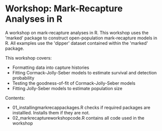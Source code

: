 # Workshop: Mark-Recapture Analyses in R

A workshop on mark-recapture analyses in R. This workshop uses the 'marked' package to construct open-population mark-recapture models in R. All examples use the 'dipper' dataset contained within the 'marked' package.

This workshop covers:

* Formatting data into capture histories
* Fitting Cormack-Jolly-Seber models to estimate survival and detection probability
* Testing the goodness-of-fit of Cormack-Jolly-Seber models
* Fitting Jolly-Seber models to estimate population size

Contents:
* 01_installingmarkrecappackages.R checks if required packages are installled. Installs them if they are not.
* 02_markrecaptureworkshopcode.R contains all code used in the workshop
